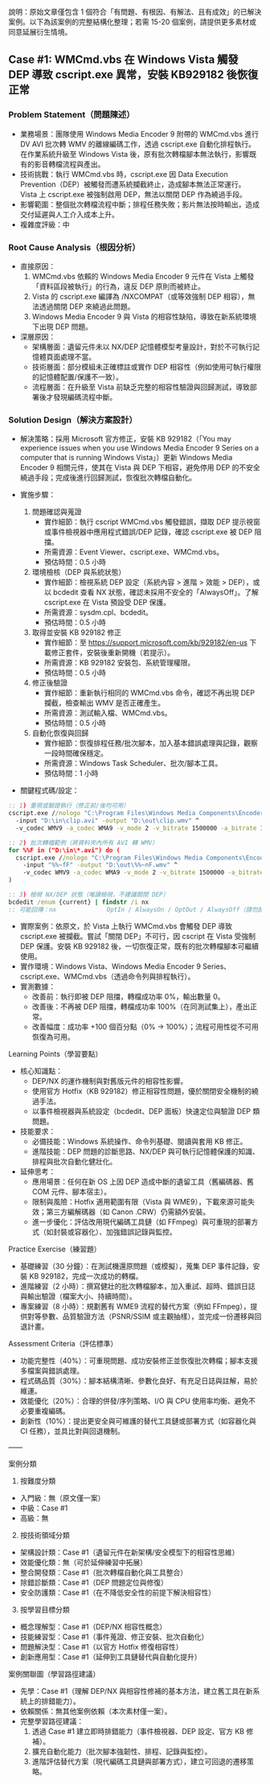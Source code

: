 說明：原始文章僅包含 1 個符合「有問題、有根因、有解法、且有成效」的已解決案例。以下為該案例的完整結構化整理；若需 15-20 個案例，請提供更多素材或同意延展衍生情境。

## Case #1: WMCmd.vbs 在 Windows Vista 觸發 DEP 導致 cscript.exe 異常，安裝 KB929182 後恢復正常

### Problem Statement（問題陳述）
- 業務場景：團隊使用 Windows Media Encoder 9 附帶的 WMCmd.vbs 進行 DV AVI 批次轉 WMV 的離線編碼工作，透過 cscript.exe 自動化排程執行。在作業系統升級至 Windows Vista 後，原有批次轉檔腳本無法執行，影響既有的影音轉檔流程與產出。
- 技術挑戰：執行 WMCmd.vbs 時，cscript.exe 因 Data Execution Prevention（DEP）被觸發而遭系統攔截終止，造成腳本無法正常運行。Vista 上 cscript.exe 被強制啟用 DEP，無法以關閉 DEP 作為繞過手段。
- 影響範圍：整個批次轉檔流程中斷；排程任務失敗；影片無法按時輸出，造成交付延遲與人工介入成本上升。
- 複雜度評級：中

### Root Cause Analysis（根因分析）
- 直接原因：
  1. WMCmd.vbs 依賴的 Windows Media Encoder 9 元件在 Vista 上觸發「資料區段被執行」的行為，違反 DEP 原則而被終止。
  2. Vista 的 cscript.exe 編譯為 /NXCOMPAT（或等效強制 DEP 相容），無法透過關閉 DEP 來繞過此問題。
  3. Windows Media Encoder 9 與 Vista 的相容性缺陷，導致在新系統環境下出現 DEP 問題。
- 深層原因：
  - 架構層面：遺留元件未以 NX/DEP 記憶體模型考量設計，對於不可執行記憶體頁面處理不當。
  - 技術層面：部分模組未正確標註或實作 DEP 相容性（例如使用可執行權限的記憶體配置/保護不一致）。
  - 流程層面：在升級至 Vista 前缺乏完整的相容性驗證與回歸測試，導致部署後才發現編碼流程中斷。

### Solution Design（解決方案設計）
- 解決策略：採用 Microsoft 官方修正，安裝 KB 929182（「You may experience issues when you use Windows Media Encoder 9 Series on a computer that is running Windows Vista」）更新 Windows Media Encoder 9 相關元件，使其在 Vista 與 DEP 下相容，避免停用 DEP 的不安全繞過手段；完成後進行回歸測試，恢復批次轉檔自動化。

- 實施步驟：
  1. 問題確認與蒐證
     - 實作細節：執行 cscript WMCmd.vbs 觸發錯誤，擷取 DEP 提示視窗或事件檢視器中應用程式錯誤/DEP 記錄，確認 cscript.exe 被 DEP 阻擋。
     - 所需資源：Event Viewer、cscript.exe、WMCmd.vbs。
     - 預估時間：0.5 小時
  2. 環境檢核（DEP 與系統狀態）
     - 實作細節：檢視系統 DEP 設定（系統內容 > 進階 > 效能 > DEP），或以 bcdedit 查看 NX 狀態，確認未採用不安全的「AlwaysOff」。了解 cscript.exe 在 Vista 預設受 DEP 保護。
     - 所需資源：sysdm.cpl、bcdedit。
     - 預估時間：0.5 小時
  3. 取得並安裝 KB 929182 修正
     - 實作細節：至 https://support.microsoft.com/kb/929182/en-us 下載修正套件，安裝後重新開機（若提示）。
     - 所需資源：KB 929182 安裝包、系統管理權限。
     - 預估時間：0.5 小時
  4. 修正後驗證
     - 實作細節：重新執行相同的 WMCmd.vbs 命令，確認不再出現 DEP 攔截，檢查輸出 WMV 是否正確產生。
     - 所需資源：測試輸入檔、WMCmd.vbs。
     - 預估時間：0.5 小時
  5. 自動化恢復與回歸
     - 實作細節：恢復排程任務/批次腳本，加入基本錯誤處理與記錄，觀察一段時間確保穩定。
     - 所需資源：Windows Task Scheduler、批次/腳本工具。
     - 預估時間：1 小時

- 關鍵程式碼/設定：
```bat
:: 1) 重現或驗證執行（修正前/後均可用）
cscript.exe //nologo "C:\Program Files\Windows Media Components\Encoder\WMCmd.vbs" ^
  -input "D:\in\clip.avi" -output "D:\out\clip.wmv" ^
  -v_codec WMV9 -a_codec WMA9 -v_mode 2 -v_bitrate 1500000 -a_bitrate 128000

:: 2) 批次轉檔範例（將資料夾內所有 AVI 轉 WMV）
for %%F in ("D:\in\*.avi") do (
  cscript.exe //nologo "C:\Program Files\Windows Media Components\Encoder\WMCmd.vbs" ^
    -input "%%~fF" -output "D:\out\%%~nF.wmv" ^
    -v_codec WMV9 -a_codec WMA9 -v_mode 2 -v_bitrate 1500000 -a_bitrate 128000
)

:: 3) 檢視 NX/DEP 狀態（唯讀檢視，不建議關閉 DEP）
bcdedit /enum {current} | findstr /i nx
:: 可能回傳：nx              OptIn / AlwaysOn / OptOut / AlwaysOff（請勿設定 AlwaysOff）
```

- 實際案例：依原文，於 Vista 上執行 WMCmd.vbs 會觸發 DEP 導致 cscript.exe 被攔截。嘗試「關閉 DEP」不可行，因 cscript 在 Vista 受強制 DEP 保護。安裝 KB 929182 後，一切恢復正常，既有的批次轉檔腳本可繼續使用。
- 實作環境：Windows Vista、Windows Media Encoder 9 Series、cscript.exe、WMCmd.vbs（透過命令列與排程執行）。
- 實測數據：
  - 改善前：執行即被 DEP 阻擋，轉檔成功率 0%，輸出數量 0。
  - 改善後：不再被 DEP 阻擋，轉檔成功率 100%（在同測試集上），產出正常。
  - 改善幅度：成功率 +100 個百分點（0% -> 100%）；流程可用性從不可用恢復為可用。

Learning Points（學習要點）
- 核心知識點：
  - DEP/NX 的運作機制與對舊版元件的相容性影響。
  - 使用官方 Hotfix（KB 929182）修正相容性問題，優於關閉安全機制的繞過手法。
  - 以事件檢視器與系統設定（bcdedit、DEP 面板）快速定位與驗證 DEP 類問題。
- 技能要求：
  - 必備技能：Windows 系統操作、命令列基礎、閱讀與套用 KB 修正。
  - 進階技能：DEP 問題的診斷思路、NX/DEP 與可執行記憶體保護的知識、排程與批次自動化健壯化。
- 延伸思考：
  - 應用場景：任何在新 OS 上因 DEP 造成中斷的遺留工具（舊編碼器、舊 COM 元件、腳本宿主）。
  - 限制與風險：Hotfix 適用範圍有限（Vista 與 WME9），下載來源可能失效；第三方編解碼器（如 Canon .CRW）仍需額外安裝。
  - 進一步優化：評估改用現代編碼工具鏈（如 FFmpeg）與可重現的部署方式（如封裝或容器化）、加強錯誤記錄與監控。

Practice Exercise（練習題）
- 基礎練習（30 分鐘）：在測試機還原問題（或模擬），蒐集 DEP 事件記錄，安裝 KB 929182，完成一次成功的轉檔。
- 進階練習（2 小時）：撰寫健壯的批次轉檔腳本，加入重試、超時、錯誤日誌與輸出驗證（檔案大小、持續時間）。
- 專案練習（8 小時）：規劃舊有 WME9 流程的替代方案（例如 FFmpeg），提供對等參數、品質驗證方法（PSNR/SSIM 或主觀抽樣），並完成一份遷移與回退計畫。

Assessment Criteria（評估標準）
- 功能完整性（40%）：可重現問題、成功安裝修正並恢復批次轉檔；腳本支援多檔案與錯誤處理。
- 程式碼品質（30%）：腳本結構清晰、參數化良好、有充足日誌與註解，易於維運。
- 效能優化（20%）：合理的併發/序列策略、I/O 與 CPU 使用率均衡、避免不必要重複編碼。
- 創新性（10%）：提出更安全與可維護的替代工具鏈或部署方式（如容器化與 CI 任務），並具比對與回退機制。

——

案例分類
1) 按難度分類
- 入門級：無（原文僅一案）
- 中級：Case #1
- 高級：無

2) 按技術領域分類
- 架構設計類：Case #1（遺留元件在新架構/安全模型下的相容性思維）
- 效能優化類：無（可於延伸練習中拓展）
- 整合開發類：Case #1（批次轉檔自動化與工具整合）
- 除錯診斷類：Case #1（DEP 問題定位與修復）
- 安全防護類：Case #1（在不降低安全性的前提下解決相容性）

3) 按學習目標分類
- 概念理解型：Case #1（DEP/NX 相容性概念）
- 技能練習型：Case #1（事件蒐證、修正安裝、批次自動化）
- 問題解決型：Case #1（以官方 Hotfix 修復相容性）
- 創新應用型：Case #1（延伸到工具鏈替代與自動化提升）

案例關聯圖（學習路徑建議）
- 先學：Case #1（理解 DEP/NX 與相容性修補的基本方法，建立舊工具在新系統上的排錯能力）。
- 依賴關係：無其他案例依賴（本次素材僅一案）。
- 完整學習路徑建議：
  1) 透過 Case #1 建立即時排錯能力（事件檢視器、DEP 設定、官方 KB 修補）。
  2) 擴充自動化能力（批次腳本強韌性、排程、記錄與監控）。
  3) 進階評估替代方案（現代編碼工具鏈與部署方式），建立可回退的遷移策略。